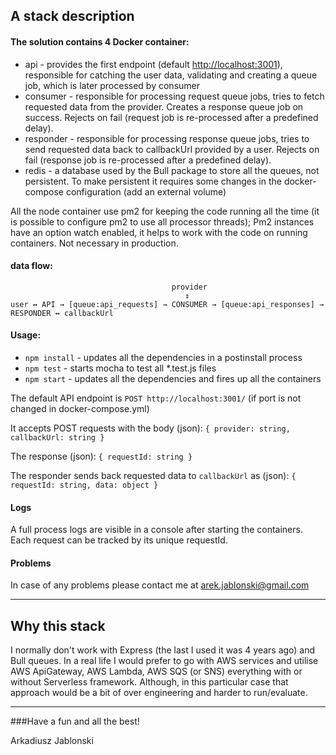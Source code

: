 ## A stack description

#### The solution contains 4 Docker container:
- api - provides the first endpoint (default <http://localhost:3001>), responsible for catching the user data, validating and creating a queue job, which is later processed by consumer
- consumer - responsible for processing request queue jobs, tries to fetch requested data from the provider. Creates a response queue job on success. Rejects on fail (request job is re-processed after a predefined delay).
- responder - responsible for processing response queue jobs, tries to send requested data back to callbackUrl provided by a user. Rejects on fail (response job is re-processed after a predefined delay).
- redis - a database used by the Bull package to store all the queues, not persistent. To make persistent it requires some changes in the docker-compose configuration (add an external volume)

All the node container use pm2 for keeping the code running all the time (it is possible to configure pm2 to use all processor threads);
Pm2 instances have an option watch enabled, it helps to work with the code on running containers. Not necessary in production.

#### data flow:
```
                                    provider
                                       ↕
user ↔ API → [queue:api_requests] → CONSUMER → [queue:api_responses] → RESPONDER ↔ callbackUrl
```

#### Usage:
- ```npm install``` - updates all the dependencies in a postinstall process
- ```npm test``` - starts mocha to test all *.test.js files
- ```npm start``` - updates all the dependencies and fires up all the containers

The default API endpoint is `POST http://localhost:3001/` (if port is not changed in docker-compose.yml)

It accepts POST requests with the body (json):
```{ provider: string, callbackUrl: string }```

The response (json):
```{ requestId: string }```

The responder sends back requested data to `callbackUrl` as (json):
```{ requestId: string, data: object }```

#### Logs
A full process logs are visible in a console after starting the containers. Each request can be tracked by its unique requestId.

#### Problems
In case of any problems please contact me at [arek.jablonski@gmail.com](mailto:arek.jablonski@gmail.com)

---

## Why this stack
I normally don't work with Express (the last I used it was 4 years ago) and Bull queues. In a real life I would prefer to go with AWS services and utilise AWS ApiGateway, AWS Lambda, AWS SQS (or SNS) everything with or without Serverless framework. Although, in this particular case that approach would be a bit of over engineering and harder to run/evaluate.

---
###Have a fun and all the best!

Arkadiusz Jablonski
